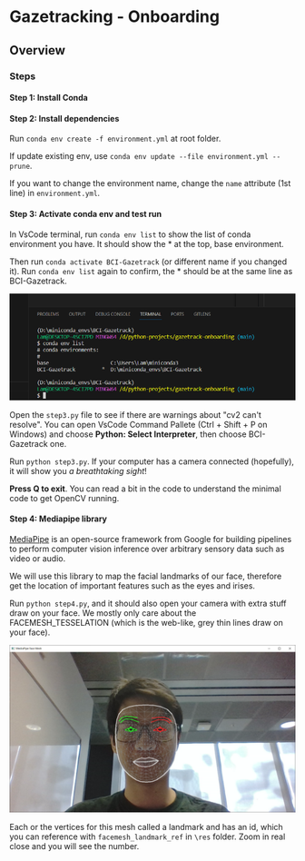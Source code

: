 # Gazetracking - Onboarding 

## Overview

### Steps

#### Step 1: Install Conda

#### Step 2: Install dependencies

Run `conda env create -f environment.yml` at root folder.

If update existing env, use `conda env update --file environment.yml --prune`.

If you want to change the environment name, change the `name` attribute (1st line) in `environment.yml`.

#### Step 3: Activate conda env and test run

In VsCode terminal, run `conda env list` to show the list of conda environment you have. It should show the * at the top, base environment.

Then run `conda activate BCI-Gazetrack` (or different name if you changed it). Run `conda env list` again to confirm, the * should be at the same line as BCI-Gazetrack.

![Step 3 example img](example/step3.png "Step 3")

Open the `step3.py` file to see if there are warnings about "cv2 can't resolve". You can open VsCode Command Pallete (Ctrl + Shift + P on Windows) and choose **Python: Select Interpreter**, then choose BCI-Gazetrack one.

Run `python step3.py`. If your computer has a camera connected (hopefully), it will show you *a breathtaking sight*!

**Press Q to exit**. You can read a bit in the code to understand the minimal code to get OpenCV running.

#### Step 4: Mediapipe library

[MediaPipe](https://github.com/google/mediapipe) is an open-source framework from Google for building pipelines to perform computer vision inference over arbitrary sensory data such as video or audio.

We will use this library to map the facial landmarks of our face, therefore get the location of important features such as the eyes and irises.

Run `python step4.py`, and it should also open your camera with extra stuff draw on your face. We mostly only care about the FACEMESH_TESSELATION (which is the web-like, grey thin lines draw on your face).

![Step 4 example img](example/step4.png "Step 4")

 Each or the vertices for this mesh called a landmark and has an id, which you can reference with `facemesh_landmark_ref` in `\res` folder. Zoom in real close and you will see the number.